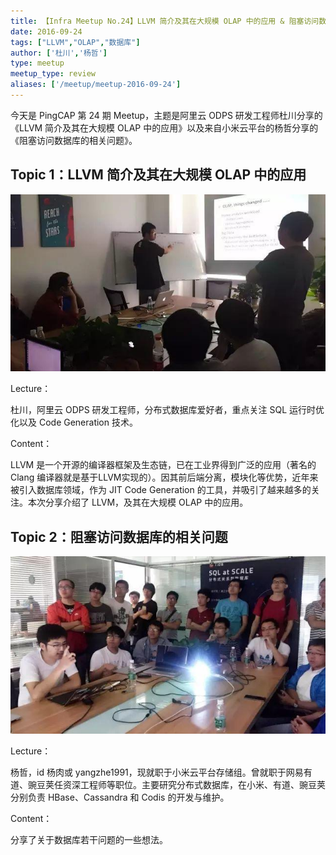 ```yaml
---
title: 【Infra Meetup No.24】LLVM 简介及其在大规模 OLAP 中的应用 & 阻塞访问数据库的相关问题
date: 2016-09-24
tags: ["LLVM","OLAP","数据库"]
author: ['杜川','杨哲']
type: meetup
meetup_type: review
aliases: ['/meetup/meetup-2016-09-24']
---
```


今天是 PingCAP 第 24 期 Meetup，主题是阿里云 ODPS 研发工程师杜川分享的《LLVM 简介及其在大规模 OLAP 中的应用》以及来自小米云平台的杨哲分享的《阻塞访问数据库的相关问题》。

## Topic 1：LLVM 简介及其在大规模 OLAP 中的应用

![](media/meetup-24-20160924/1.jpeg) 

Lecture：

杜川，阿里云 ODPS 研发工程师，分布式数据库爱好者，重点关注 SQL 运行时优化以及 Code Generation 技术。

Content：

LLVM 是一个开源的编译器框架及生态链，已在工业界得到广泛的应用（著名的 Clang 编译器就是基于LLVM实现的）。因其前后端分离，模块化等优势，近年来被引入数据库领域，作为 JIT Code Generation 的工具，并吸引了越来越多的关注。本次分享介绍了 LLVM，及其在大规模 OLAP 中的应用。

## Topic 2：阻塞访问数据库的相关问题

![](media/meetup-24-20160924/2.jpeg)

Lecture：

杨哲，id 杨肉或 yangzhe1991，现就职于小米云平台存储组。曾就职于网易有道、豌豆荚任资深工程师等职位。主要研究分布式数据库，在小米、有道、豌豆荚分别负责 HBase、Cassandra 和 Codis 的开发与维护。

Content：

分享了关于数据库若干问题的一些想法。

